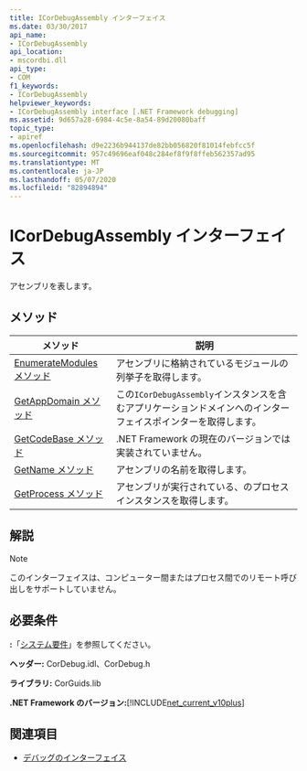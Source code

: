 ```yaml
---
title: ICorDebugAssembly インターフェイス
ms.date: 03/30/2017
api_name:
- ICorDebugAssembly
api_location:
- mscordbi.dll
api_type:
- COM
f1_keywords:
- ICorDebugAssembly
helpviewer_keywords:
- ICorDebugAssembly interface [.NET Framework debugging]
ms.assetid: 9d657a28-6984-4c5e-8a54-89d20080baff
topic_type:
- apiref
ms.openlocfilehash: d9e2236b944137de82bb056820f81014febfcc5f
ms.sourcegitcommit: 957c49696eaf048c284ef8f9f8ffeb562357ad95
ms.translationtype: MT
ms.contentlocale: ja-JP
ms.lasthandoff: 05/07/2020
ms.locfileid: "82894894"
---
```

# <a name="icordebugassembly-interface"></a>ICorDebugAssembly インターフェイス

アセンブリを表します。  
  
## <a name="methods"></a>メソッド  
  
|メソッド|説明|  
|------------|-----------------|  
|[EnumerateModules メソッド](icordebugassembly-enumeratemodules-method.md)|アセンブリに格納されているモジュールの列挙子を取得します。|  
|[GetAppDomain メソッド](icordebugassembly-getappdomain-method.md)|この`ICorDebugAssembly`インスタンスを含むアプリケーションドメインへのインターフェイスポインターを取得します。|  
|[GetCodeBase メソッド](icordebugassembly-getcodebase-method.md)|.NET Framework の現在のバージョンでは実装されていません。|  
|[GetName メソッド](icordebugassembly-getname-method.md)|アセンブリの名前を取得します。|  
|[GetProcess メソッド](icordebugassembly-getprocess-method.md)|アセンブリが実行されている、のプロセスインスタンスを取得します。|  
  
## <a name="remarks"></a>解説  
  
> [!NOTE]
> このインターフェイスは、コンピューター間またはプロセス間でのリモート呼び出しをサポートしていません。  
  
## <a name="requirements"></a>必要条件  
 **:**「[システム要件](../../get-started/system-requirements.md)」を参照してください。  
  
 **ヘッダー:** CorDebug.idl、CorDebug.h  
  
 **ライブラリ:** CorGuids.lib  
  
 **.NET Framework のバージョン:**[!INCLUDE[net_current_v10plus](../../../../includes/net-current-v10plus-md.md)]  
  
## <a name="see-also"></a>関連項目

- [デバッグのインターフェイス](debugging-interfaces.md)
